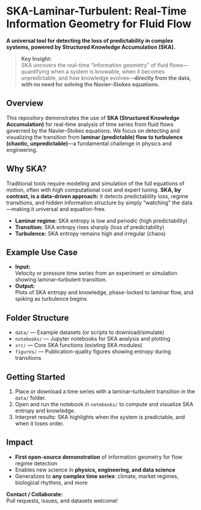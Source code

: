 # SKA-Laminar-Turbulent: Real-Time Information Geometry for Fluid Flow

**A universal tool for detecting the loss of predictability in complex systems, powered by Structured Knowledge Accumulation (SKA).**


> **Key Insight:**  
> SKA uncovers the real-time “information geometry” of fluid flows—quantifying when a system is knowable, when it becomes unpredictable, and how knowledge evolves—**directly from the data, with no need for solving the Navier–Stokes equations.**

## Overview

This repository demonstrates the use of **SKA (Structured Knowledge Accumulation)** for real-time analysis of time series from fluid flows governed by the Navier–Stokes equations.
We focus on detecting and visualizing the transition from **laminar (predictable) flow to turbulence (chaotic, unpredictable)**—a fundamental challenge in physics and engineering.

## Why SKA?

Traditional tools require modeling and simulation of the full equations of motion, often with high computational cost and expert tuning. **SKA, by contrast, is a data-driven approach:** it detects predictability loss, regime transitions, and hidden information structure by simply “watching” the data—making it universal and equation-free.

- **Laminar regime:** SKA entropy is low and periodic (high predictability)
- **Transition:** SKA entropy rises sharply (loss of predictability)
- **Turbulence:** SKA entropy remains high and irregular (chaos)

## Example Use Case

- **Input:**  
  Velocity or pressure time series from an experiment or simulation showing laminar–turbulent transition.
- **Output:**  
  Plots of SKA entropy and knowledge, phase-locked to laminar flow, and spiking as turbulence begins.

## Folder Structure

- `data/` — Example datasets (or scripts to download/simulate)
- `notebooks/` — Jupyter notebooks for SKA analysis and plotting
- `src/` — Core SKA functions (existing SKA modules)
- `figures/` — Publication-quality figures showing entropy during transitions

## Getting Started

1. Place or download a time series with a laminar-turbulent transition in the `data/` folder.
2. Open and run the notebook in `notebooks/` to compute and visualize SKA entropy and knowledge.
3. Interpret results: SKA highlights when the system is predictable, and when it loses order.

## Impact

- **First open-source demonstration** of information geometry for flow regime detection
- Enables new science in **physics, engineering, and data science**
- Generalizes to **any complex time series**: climate, market regimes, biological rhythms, and more

**Contact / Collaborate:**  
Pull requests, issues, and datasets welcome!

